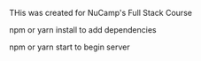 THis was created for NuCamp's Full Stack Course

npm or yarn install to add dependencies

npm or yarn start to begin server